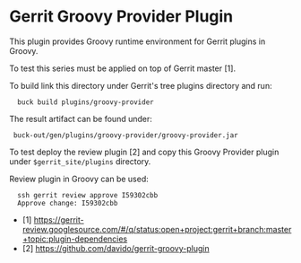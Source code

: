 Gerrit Groovy Provider Plugin
=============================

This plugin provides Groovy runtime environment for Gerrit plugins in Groovy.

To test this series must be applied on top of Gerrit master [1].

To build link this directory under Gerrit's tree plugins directory and run:

```
  buck build plugins/groovy-provider
```

The result artifact can be found under:

```
 buck-out/gen/plugins/groovy-provider/groovy-provider.jar 
```

To test deploy the review plugin [2] and copy this Groovy Provider plugin
under `$gerrit_site/plugins` directory.

Review plugin in Groovy can be used: 

```
  ssh gerrit review approve I59302cbb
  Approve change: I59302cbb
```

* [1] https://gerrit-review.googlesource.com/#/q/status:open+project:gerrit+branch:master+topic:plugin-dependencies
* [2] https://github.com/davido/gerrit-groovy-plugin

